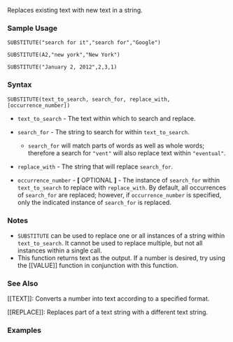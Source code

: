 Replaces existing text with new text in a string.

### Sample Usage

`SUBSTITUTE("search for it","search for","Google")`

`SUBSTITUTE(A2,"new york","New York")`

`SUBSTITUTE("January 2, 2012",2,3,1)`

### Syntax

`SUBSTITUTE(text_to_search, search_for, replace_with, [occurrence_number])`

* `text_to_search` - The text within which to search and replace.
* `search_for` - The string to search for within `text_to_search`.

  + `search_for` will match parts of words as well as whole words; therefore a search for `"vent"` will also replace text within `"eventual"`.
* `replace_with` - The string that will replace `search_for`.
* `occurrence_number` - **[** OPTIONAL **]** - The instance of `search_for` within `text_to_search` to replace with `replace_with`. By default, all occurrences of `search_for` are replaced; however, if `occurrence_number` is specified, only the indicated instance of `search_for` is replaced.

### Notes

* `SUBSTITUTE` can be used to replace one or all instances of a string within `text_to_search`. It cannot be used to replace multiple, but not all instances within a single call.
* This function returns text as the output. If a number is desired, try using the [[VALUE]] function in conjunction with this function.

### See Also

[[TEXT]]: Converts a number into text according to a specified format.

[[REPLACE]]: Replaces part of a text string with a different text string.

### Examples